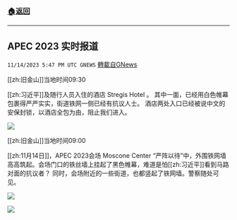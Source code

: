 ###  [:house:返回](README.md)
---


## APEC 2023 实时报道
`11/14/2023 5:47 PM UTC GNEWS` [轉載自GNews](https://gnews.org/articles/1976043)

[[zh:旧金山]]当地时间09:30

[[zh:习近平]]及随行人员入住的酒店 Stregis Hotel 。
其中一面，已经用白色帷幕包裹得严严实实，街道铁网一侧已经有抗议人士。
酒店两处入口已经被说中文的安保封锁，以酒店全包为由，阻止我们进入。


![](ipfs://QmXqDGLhGYYaYT3zDSZUkkrwjtDyk6urbqq2QpJLvKG2R4?.png)


[[zh:旧金山]]当地时间09:00

[[zh:11月14日]]，APEC 2023会场 Moscone Center “严阵以待”中，外围铁网墙高高筑起。会场门口的铁丝墙上挂起了黑色帷幕，难道是怕[[zh:习近平]]看到马路对面的抗议者？
同时，会场附近的一些街道，也都竖起了铁网墙。警察随处可见。


![](ipfs://QmdzQh2C3WR1Cdg6GwveQQT3GatkGLiqAEhQC4d9mEmhb8?.png)


![](ipfs://QmQzPemQf3f9DmiUswdCfhrjN6k4X6phvgGFd4pNvk9MJQ?.png)





